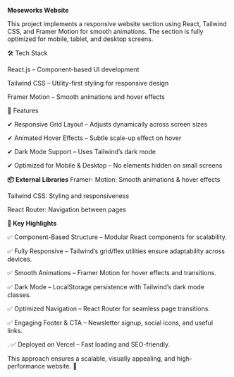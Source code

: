 **Moseworks Website**


This project implements a responsive website section using React, Tailwind CSS, and Framer Motion for smooth animations. The section is fully optimized for mobile, tablet, and desktop screens.

🛠 Tech Stack


React.js – Component-based UI development


Tailwind CSS – Utility-first styling for responsive design


Framer Motion – Smooth animations and hover effects


📌 Features


✔ Responsive Grid Layout – Adjusts dynamically across screen sizes


✔ Animated Hover Effects – Subtle scale-up effect on hover


✔ Dark Mode Support – Uses Tailwind’s dark mode


✔ Optimized for Mobile & Desktop – No elements hidden on small screens

**📦 External Libraries**
Framer- Motion: Smooth animations & hover effects

Tailwind CSS: Styling and responsiveness

React Router: Navigation between pages


**📌 Key Highlights**


✅ Component-Based Structure – Modular React components for scalability.


✅ Fully Responsive – Tailwind’s grid/flex utilities ensure adaptability across devices.


✅ Smooth Animations – Framer Motion for hover effects and transitions.


✅ Dark Mode – LocalStorage persistence with Tailwind’s dark mode classes.


✅ Optimized Navigation – React Router for seamless page transitions.


✅ Engaging Footer & CTA – Newsletter signup, social icons, and useful links.


.
✅ Deployed on Vercel – Fast loading and SEO-friendly.



This approach ensures a scalable, visually appealing, and high-performance website. 🚀
